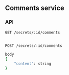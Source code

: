 ## Comments service

### API

```sh
GET /secrets/:id/comments


POST /secrets/:id/comments

body
{
    "content": string
}
```
